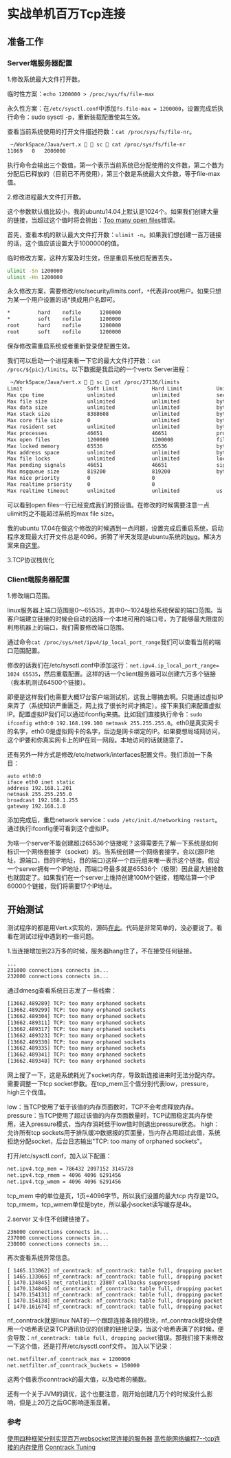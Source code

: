 # 实战单机百万Tcp连接

## 准备工作

### Server端服务器配置

1.修改系统最大文件打开数。

临时性方案：`echo 1200000 > /proc/sys/fs/file-max`

永久性方案：在`/etc/sysctl.conf`中添加`fs.file-max = 1200000`，设置完成后执行命令：sudo sysctl -p，重新装载配置使其生效。

查看当前系统使用的打开文件描述符数：`cat /proc/sys/fs/file-nr`。

``` sh
 ~/WorkSpace/Java/vert.x   sc  cat /proc/sys/fs/file-nr 
11069	0	2000000
```

执行命令会输出三个数值，第一个表示当前系统已分配使用的文件数，第二个数为分配后已释放的（目前已不再使用），第三个数是系统最大文件数，等于file-max值。

2.修改进程最大文件打开数。

这个参数默认值比较小，我的ubuntu14.04上默认是1024个。如果我们创建大量的链接，当超过这个值时将会抛出：[Too many open files](https://gist.github.com/focusj/bd3b6165364764d1b70814faf256c4e4)错误。

首先，查看本机的默认最大文件打开数：`ulimit -n`。如果我们想创建一百万链接的话，这个值应该设置大于1000000的值。

临时修改方案，这种方案及时生效，但是重启系统后配置丢失。

```bash
ulimit -Sn 1200000
ulimit -Hn 1200000
```

永久修改方案，需要修改/etc/security/limits.conf，`*`代表非root用户。如果只想为某一个用户设置的话*换成用户名即可。

```bash
*         hard    nofile      1200000
*         soft    nofile      1200000
root      hard    nofile      1200000
root      soft    nofile      1200000
```

保存修改需重启系统或者重新登录使配置生效。

我们可以启动一个进程来看一下它的最大文件打开数：`cat /proc/${pic}/limits`。以下数据是我启动的一个vertx Server进程：

```bash
 ~/WorkSpace/Java/vert.x   sc  cat /proc/27136/limits 
Limit                     Soft Limit           Hard Limit           Units     
Max cpu time              unlimited            unlimited            seconds   
Max file size             unlimited            unlimited            bytes     
Max data size             unlimited            unlimited            bytes     
Max stack size            8388608              unlimited            bytes     
Max core file size        0                    unlimited            bytes     
Max resident set          unlimited            unlimited            bytes     
Max processes             46651                46651                processes 
Max open files            1200000              1200000              files     
Max locked memory         65536                65536                bytes     
Max address space         unlimited            unlimited            bytes     
Max file locks            unlimited            unlimited            locks     
Max pending signals       46651                46651                signals   
Max msgqueue size         819200               819200               bytes     
Max nice priority         0                    0                    
Max realtime priority     0                    0                    
Max realtime timeout      unlimited            unlimited            us     
```

可以看到open files一行已经变成我们的预设值。在修改的时候需要注意一点ulimit的之不能超过系统的max file size。

我的ubuntu 17.04在做这个修改的时候遇到一点问题，设置完成后重启系统，启动程序发现最大打开文件总是4096。折腾了半天发现是ubuntu系统的[bug](https://bugs.launchpad.net/ubuntu/+source/lightdm/+bug/1627769)。解决方案来自[这里](https://superuser.com/questions/1200539/cannot-increase-open-file-limit-past-4096-ubuntu)。

3.TCP协议栈优化

### Client端服务器配置

1.修改端口范围。

linux服务器上端口范围是0～65535，其中0～1024是给系统保留的端口范围。当客户端建立链接的时候会自动的选择一个本地可用的端口号，为了能够最大限度的利用机器上的端口，我们需要修改端口范围。

通过命令`cat /proc/sys/net/ipv4/ip_local_port_range`我们可以查看当前的端口范围配置。

修改的话我们在/etc/sysctl.conf中添加这行：`net.ipv4.ip_local_port_range= 1024 65535`，然后重载配置。这样的话一个client服务器可以创建六万多个链接（我本机测试64500个链接）。

即便是这样我们也需要大概17台客户端测试机，这我上哪搞去啊。只能通过虚拟IP来弄了（系统知识严重匮乏，网上找了很长时间才搞定）。接下来我们来配置虚拟IP。配置虚拟IP我们可以通过ifconfig来搞。比如我们直接执行命令：`sudo ifconfig eth0:0 192.168.199.100 netmask 255.255.255.0`。eth0是真实网卡的名字，eth0:0是虚拟网卡的名字，后边是网卡绑定的IP。如果要想局域网访问，这个IP要和你真实网卡上的IP在同一网段。本地访问的话就随意了。

还有另外一种方式是修改/etc/network/interfaces配置文件。我们添加一下条目：
```
auto eth0:0
iface eth0 inet static
address 192.168.1.201
netmask 255.255.255.0
broadcast 192.168.1.255
gateway 192.168.1.0
```
添加完成后，重启network service：`sudo /etc/init.d/networking restart`。通过执行ifconfig便可看到这个虚拟IP。

为啥一个server不能创建超过65536个链接呢？这得需要先了解一下系统是如何标识一个网络套接字（socket）的。当系统创建一个网络套接字，会以{源IP地址，源端口，目的IP地址，目的端口}这样一个四元组来唯一表示这个链接。假设一个server拥有一个IP地址，而端口号最多就是65536个（极限）因此最大链接数也就固定了。如果我们在一个server上维持创建100M个链接，粗略估算一个IP 60000个链接，我们将需要17个IP地址。

## 开始测试

测试程序的都是用Vert.x实现的，源码[在此](https://github.com/focusj/vertx-tcp)。代码是非常简单的，没必要说了。看看在测试过程中遇到的一些问题。

1.当连接增加到23万多的时候，服务器hang住了，不在接受任何链接。

```sh
...
231000 connections connects in...
232000 connections connects in...
```

通过dmesg查看系统日志发了一些线索：

```sh
[13662.489289] TCP: too many orphaned sockets
[13662.489299] TCP: too many orphaned sockets
[13662.489304] TCP: too many orphaned sockets
[13662.489311] TCP: too many orphaned sockets
[13662.489317] TCP: too many orphaned sockets
[13662.489323] TCP: too many orphaned sockets
[13662.489330] TCP: too many orphaned sockets
[13662.489335] TCP: too many orphaned sockets
[13662.489341] TCP: too many orphaned sockets
[13662.489348] TCP: too many orphaned sockets
```

网上搜了一下，这是系统耗光了socket内存，导致新连接进来时无法分配内存。需要调整一下tcp socket参数。在tcp_mem三个值分别代表low，pressure，high三个伐值。

low：当TCP使用了低于该值的内存页面数时，TCP不会考虑释放内存。
pressure：当TCP使用了超过该值的内存页面数量时，TCP试图稳定其内存使用，进入pressure模式，当内存消耗低于low值时则退出pressure状态。
high：允许所有tcp sockets用于排队缓冲数据报的页面量，当内存占用超过此值，系统拒绝分配socket，后台日志输出"TCP: too many of orphaned sockets"。

打开/etc/sysctl.conf，加入以下配置：

```sh
net.ipv4.tcp_mem = 786432 2097152 3145728 
net.ipv4.tcp_rmem = 4096 4096 6291456
net.ipv4.tcp_wmem = 4096 4096 6291456
```

tcp_mem 中的单位是页，1页=4096字节。所以我们设置的最大tcp 内存是12G。tcp_rmem，tcp_wmem单位是byte，所以最小socket读写缓存是4k。

2.server 又卡住不创建链接了。
```
236000 connections connects in...
237000 connections connects in...
238000 connections connects in...
```

再次查看系统异常信息。

```
[ 1465.133062] nf_conntrack: nf_conntrack: table full, dropping packet
[ 1465.133066] nf_conntrack: nf_conntrack: table full, dropping packet
[ 1470.134845] net_ratelimit: 23807 callbacks suppressed
[ 1470.134846] nf_conntrack: nf_conntrack: table full, dropping packet
[ 1470.154131] nf_conntrack: nf_conntrack: table full, dropping packet
[ 1470.154138] nf_conntrack: nf_conntrack: table full, dropping packet
[ 1470.161674] nf_conntrack: nf_conntrack: table full, dropping packet
```
nf_conntrack就是linux NAT的一个跟踪连接条目的模块，nf_conntrack模块会使用一个哈希表记录TCP通讯协议的创建的链接记录，当这个哈希表满了的时候，便会导致：`nf_conntrack: table full, dropping packet`错误。那我们接下来修改一下这个值，还是打开/etc/sysctl.conf文件。
加入以下记录：
```sh
net.netfilter.nf_conntrack_max = 1200000
net.netfilter.nf_conntrack_buckets = 150000
```
这两个值表示conntrack的最大值，以及哈希的桶数。

还有一个关于JVM的调优，这个也要注意，刚开始创建几万个的时候没什么影响，但是上20万之后GC影响逐渐显著。

### 参考
[使用四种框架分别实现百万websocket常连接的服务器](http://colobu.com/2015/05/22/implement-C1000K-servers-by-spray-netty-undertow-and-node-js/)
[高性能网络编程7--tcp连接的内存使用](http://blog.csdn.net/russell_tao/article/details/18711023)
[Conntrack Tuning](https://wiki.khnet.info/index.php/Conntrack_tuning)